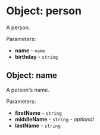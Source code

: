 # Object: person

A person.

Parameters:

*   **name** - `name`
*   **birthday** - `string`

## Object: name

A person's name.

Parameters:

*   **firstName** - `string`
*   **middleName** - `string` - *optional*
*   **lastName** - `string`

